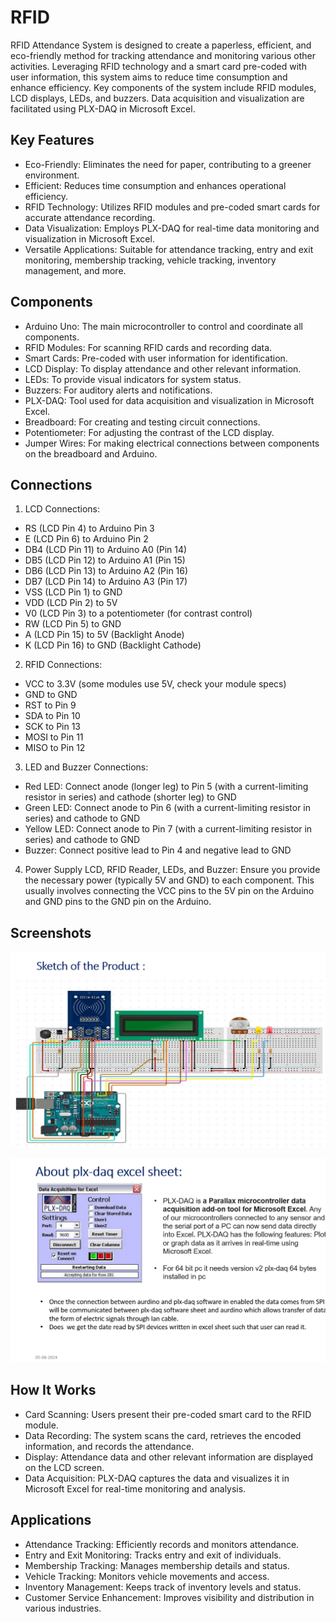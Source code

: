 
# RFID

RFID Attendance System is designed to create a paperless, efficient, and eco-friendly method for tracking attendance and monitoring various other activities. Leveraging RFID technology and a smart card pre-coded with user information, this system aims to reduce time consumption and enhance efficiency. Key components of the system include RFID modules, LCD displays, LEDs, and buzzers. Data acquisition and visualization are facilitated using PLX-DAQ in Microsoft Excel.
## Key Features

- Eco-Friendly: Eliminates the need for paper, contributing to a greener environment.
- Efficient: Reduces time consumption and enhances operational efficiency.
- RFID Technology: Utilizes RFID modules and pre-coded smart cards for accurate attendance recording.
- Data Visualization: Employs PLX-DAQ for real-time data monitoring and visualization in Microsoft Excel.
- Versatile Applications: Suitable for attendance tracking, entry and exit monitoring, membership tracking, vehicle tracking, inventory management, and more.
## Components

- Arduino Uno: The main microcontroller to control and coordinate all components.
- RFID Modules: For scanning RFID cards and recording data.
- Smart Cards: Pre-coded with user information for identification.
- LCD Display: To display attendance and other relevant information.
- LEDs: To provide visual indicators for system status.
- Buzzers: For auditory alerts and notifications.
- PLX-DAQ: Tool used for data acquisition and visualization in Microsoft Excel.
- Breadboard: For creating and testing circuit connections.
- Potentiometer: For adjusting the contrast of the LCD display.
- Jumper Wires: For making electrical connections between components on the breadboard and Arduino.


## Connections

1. LCD Connections:

- RS (LCD Pin 4) to Arduino Pin 3
- E (LCD Pin 6) to Arduino Pin 2
- DB4 (LCD Pin 11) to Arduino A0 (Pin 14)
- DB5 (LCD Pin 12) to Arduino A1 (Pin 15)
- DB6 (LCD Pin 13) to Arduino A2 (Pin 16)
- DB7 (LCD Pin 14) to Arduino A3 (Pin 17)
- VSS (LCD Pin 1) to GND
- VDD (LCD Pin 2) to 5V
- V0 (LCD Pin 3) to a potentiometer (for contrast control)
- RW (LCD Pin 5) to GND
- A (LCD Pin 15) to 5V (Backlight Anode)
- K (LCD Pin 16) to GND (Backlight Cathode)

2. RFID Connections:

- VCC to 3.3V (some modules use 5V, check your module specs)
- GND to GND
- RST to Pin 9
- SDA to Pin 10
- SCK to Pin 13
- MOSI to Pin 11
- MISO to Pin 12

3. LED and Buzzer Connections:

- Red LED: Connect anode (longer leg) to Pin 5 (with a current-limiting resistor in series) and cathode (shorter leg) to GND
- Green LED: Connect anode to Pin 6 (with a current-limiting resistor in series) and cathode to GND
- Yellow LED: Connect anode to Pin 7 (with a current-limiting resistor in series) and cathode to GND
- Buzzer: Connect positive lead to Pin 4 and negative lead to GND


4. Power Supply
LCD, RFID Reader, LEDs, and Buzzer: Ensure you provide the necessary power (typically 5V and GND) to each component. This usually involves connecting the VCC pins to the 5V pin on the Arduino and GND pins to the GND pin on the Arduino.


## Screenshots

![connections](https://github.com/Jeethanxx01/RFID/blob/main/images/connections.png)

![plx](https://github.com/Jeethanxx01/RFID/blob/main/images/plx.png)


## How It Works

- Card Scanning: Users present their pre-coded smart card to the RFID module.
- Data Recording: The system scans the card, retrieves the encoded information, and records the attendance.
- Display: Attendance data and other relevant information are displayed on the LCD screen.
- Data Acquisition: PLX-DAQ captures the data and visualizes it in Microsoft Excel for real-time monitoring and analysis.
## Applications

- Attendance Tracking: Efficiently records and monitors attendance.
- Entry and Exit Monitoring: Tracks entry and exit of individuals.
- Membership Tracking: Manages membership details and status.
- Vehicle Tracking: Monitors vehicle movements and access.
- Inventory Management: Keeps track of inventory levels and status.
- Customer Service Enhancement: Improves visibility and distribution in various industries.